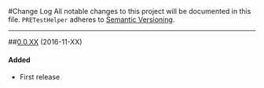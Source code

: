 #Change Log
All notable changes to this project will be documented in this file.
`PRETestHelper` adheres to [Semantic Versioning](http://semver.org/).

--- 

##[0.0.XX](https://github.com/pres/PRETestHelper/releases/tag/0.0.1) (2016-11-XX)

#### Added
* First release
